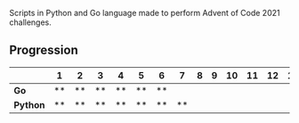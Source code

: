 Scripts in Python and Go language made to perform Advent of Code 2021 challenges. 
## Progression 
|            |  1 |  2 |  3 |  4 |  5 |  6 |  7 |  8 |  9 | 10 | 11 | 12 | 13 | 14 | 15 | 16 | 17 | 18 | 19 | 20 | 21 | 22 | 24 |
|------------|----|----|----|----|----|----|----|----|----|----|----|----|----|----|----|----|----|----|----|----|----|----|----|
| __Go__     | ** | ** | ** | ** | ** | ** |    |    |    |    |    |    |    |    |    |    |    |    |    |    |    |    |    |
| __Python__ | ** | ** | ** | ** | ** | ** | ** |    |    |    |    |    |    |    |    |    |    |    |    |    |    |    |    |